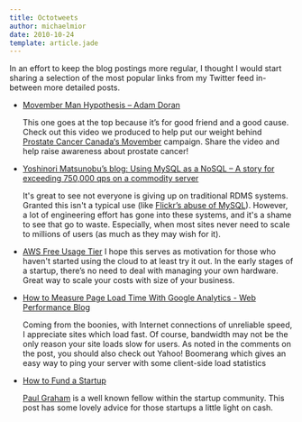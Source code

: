 ```yaml
---
title: Octotweets
author: michaelmior
date: 2010-10-24
template: article.jade
---
```

In an effort to keep the blog postings more regular, I thought I would start sharing a selection of the most popular links from my Twitter feed in-between more detailed posts.

* [Movember Man Hypothesis – Adam Doran](http://www.youtube.com/watch?v=tqbiHyuGKIo)

  This one goes at the top because it’s for good friend and a good cause.
  Check out this video we produced to help put our weight behind [Prostate Cancer Canada‘s Movember](http://www.prostatecancer.ca/) campaign.
  Share the video and help raise awareness about prostate cancer!

* [Yoshinori Matsunobu’s blog: Using MySQL as a NoSQL – A story for exceeding 750,000 qps on a commodity server](http://yoshinorimatsunobu.blogspot.com/2010/10/using-mysql-as-nosql-story-for.html)

  It's great to see not everyone is giving up on traditional RDMS systems.
  Granted this isn't a typical use (like [Flickr’s abuse of MySQL](http://code.flickr.com/blog/2010/02/08/ticket-servers-distributed-unique-primary-keys-on-the-cheap/)).
  However, a lot of engineering effort has gone into these systems, and it's a shame to see that go to waste.
  Especially, when most sites never need to scale to millions of users (as much as they may wish for it).

* [AWS Free Usage Tier](http://aws.amazon.com/free/)
  I hope this serves as motivation for those who haven't started using the cloud to at least try it out.
  In the early stages of a startup, there’s no need to deal with managing your own hardware.
  Great way to scale your costs with size of your business.

* [How to Measure Page Load Time With Google Analytics - Web Performance Blog](http://blog.yottaa.com/2010/10/how-to-measure-page-load-time-with-google-analytics/)

  Coming from the boonies, with Internet connections of unreliable speed, I appreciate sites which load fast.
  Of course, bandwidth may not be the only reason your site loads slow for users.
  As noted in the comments on the post, you should also check out Yahoo! Boomerang which gives an easy way to ping your server with some client-side load statistics

* [How to Fund a Startup](http://www.paulgraham.com/startupfunding.html)

  [Paul Graham](http://en.wikipedia.org/wiki/Paul_Graham_(computer_programmer)) is a well known fellow within the startup community.
  This post has some lovely advice for those startups a little light on cash.
